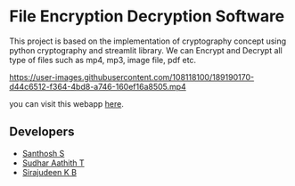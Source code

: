 # File Encryption Decryption Software


This project is based on the implementation of cryptography concept using python cryptography and streamlit library.
We can Encrypt and Decrypt all type of files such as mp4, mp3, image file, pdf etc.

https://user-images.githubusercontent.com/108118100/189190170-d44c6512-f364-4bd8-a746-160ef16a8505.mp4

you can visit this webapp [here](https://santhoshnov-fileencryptiondecryptionsoftware-app-r5midp.streamlit.app/).

## Developers
* [Santhosh S](https://github.com/Santhoshnov) 
* [Sudhar Aathith T](https://github.com/sudharaathith/)
* [Sirajudeen K B](https://github.com/Sirajudeen-kb)
